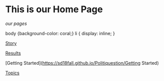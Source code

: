 # This is our Home Page
*our pages*

body {background-color: coral;}
li {
  display: inline;
}

[Story](https://sd18fall.github.io/Politiquestion/Story)

[Results](https://sd18fall.github.io/Politiquestion/Results)

[Getting Started](https://sd18fall.github.io/Politiquestion/Getting Started)

[Topics](https://sd18fall.github.io/Politiquestion/Topics)
